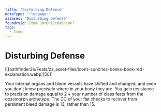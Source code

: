 ```yaml
---
title: "Disturbing Defense"
noteType: ":luggage:"
aliases: "Disturbing Defense"
foundryId: Item.JDrGnIIt0X6njun7
tags:
  - Item
---
```


# Disturbing Defense
![[pathfinder2e/Feats/zz_asset-files/icons-sundries-books-book-red-exclamation.webp|150]]

Your internal organs and blood vessels have shifted and changed, and even you don't know precisely where in your body they are. You gain resistance to precision damage equal to 2 + your number of class feats from the oozemorph archetype. The DC of your flat checks to recover from persistent bleed damage is 13, rather than 15.
